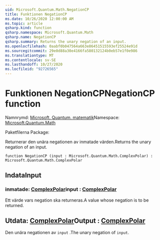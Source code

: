 ```yaml
---
uid: Microsoft.Quantum.Math.NegationCP
title: Funktionen NegationCP
ms.date: 10/26/2020 12:00:00 AM
ms.topic: article
qsharp.kind: function
qsharp.namespace: Microsoft.Quantum.Math
qsharp.name: NegationCP
qsharp.summary: Returns the unary negation of an input.
ms.openlocfilehash: 0aabf0b047564a663e86451515593ef25524e91d
ms.sourcegitcommit: 29e0d88a30e4166fa580132124b0eb57e1f0e986
ms.translationtype: MT
ms.contentlocale: sv-SE
ms.lasthandoff: 10/27/2020
ms.locfileid: "92726565"
---
```

# <a name="negationcp-function"></a><span data-ttu-id="27e06-102">Funktionen NegationCP</span><span class="sxs-lookup"><span data-stu-id="27e06-102">NegationCP function</span></span>

<span data-ttu-id="27e06-103">Namnrymd: [Microsoft. Quantum. matematik](xref:Microsoft.Quantum.Math)</span><span class="sxs-lookup"><span data-stu-id="27e06-103">Namespace: [Microsoft.Quantum.Math](xref:Microsoft.Quantum.Math)</span></span>

<span data-ttu-id="27e06-104">Paketfilerna [](https://nuget.org/packages/)</span><span class="sxs-lookup"><span data-stu-id="27e06-104">Package: [](https://nuget.org/packages/)</span></span>


<span data-ttu-id="27e06-105">Returnerar den unära negationen av inmatade värden.</span><span class="sxs-lookup"><span data-stu-id="27e06-105">Returns the unary negation of an input.</span></span>

```qsharp
function NegationCP (input : Microsoft.Quantum.Math.ComplexPolar) : Microsoft.Quantum.Math.ComplexPolar
```


## <a name="input"></a><span data-ttu-id="27e06-106">Indata</span><span class="sxs-lookup"><span data-stu-id="27e06-106">Input</span></span>

### <a name="input--complexpolar"></a><span data-ttu-id="27e06-107">inmatade: [ComplexPolar](xref:Microsoft.Quantum.Math.ComplexPolar)</span><span class="sxs-lookup"><span data-stu-id="27e06-107">input : [ComplexPolar](xref:Microsoft.Quantum.Math.ComplexPolar)</span></span>

<span data-ttu-id="27e06-108">Ett värde vars negation ska returneras.</span><span class="sxs-lookup"><span data-stu-id="27e06-108">A value whose negation is to be returned.</span></span>



## <a name="output--complexpolar"></a><span data-ttu-id="27e06-109">Utdata: [ComplexPolar](xref:Microsoft.Quantum.Math.ComplexPolar)</span><span class="sxs-lookup"><span data-stu-id="27e06-109">Output : [ComplexPolar](xref:Microsoft.Quantum.Math.ComplexPolar)</span></span>

<span data-ttu-id="27e06-110">Den unära negationen av `input` .</span><span class="sxs-lookup"><span data-stu-id="27e06-110">The unary negation of `input`.</span></span>